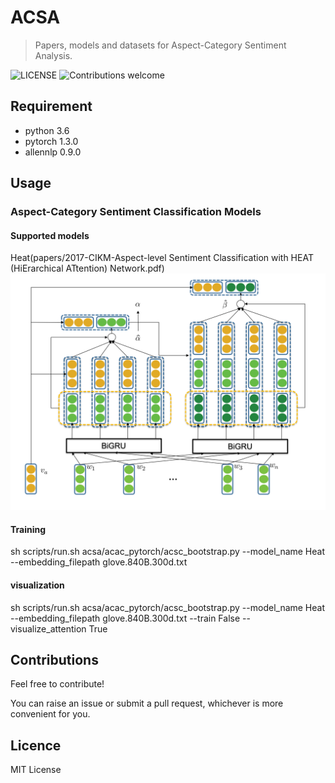 # ACSA
> Papers, models and datasets for Aspect-Category Sentiment Analysis.

![LICENSE](https://img.shields.io/packagist/l/doctrine/orm.svg)
![Contributions welcome](https://img.shields.io/badge/contributions-welcome-brightgreen.svg)

## Requirement
* python 3.6
* pytorch 1.3.0
* allennlp 0.9.0

## Usage
### Aspect-Category Sentiment Classification Models
#### Supported models
Heat(papers/2017-CIKM-Aspect-level Sentiment Classification with HEAT (HiErarchical ATtention) Network.pdf)
![heat](./images/heat.svg)
#### Training
sh scripts/run.sh acsa/acac_pytorch/acsc_bootstrap.py --model_name Heat --embedding_filepath glove.840B.300d.txt

#### visualization
sh scripts/run.sh acsa/acac_pytorch/acsc_bootstrap.py --model_name Heat --embedding_filepath glove.840B.300d.txt --train False --visualize_attention True

## Contributions

Feel free to contribute!

You can raise an issue or submit a pull request, whichever is more convenient for you.

## Licence

MIT License